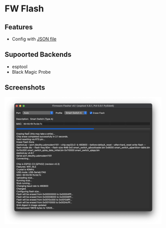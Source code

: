 # FW Flash
## Features
* Config with [JSON file](https://github.com/buganini/Fw-Flasher/blob/main/manifest.json)
## Supoorted Backends
* esptool
* Black Magic Probe

## Screenshots
![Flashing](screenshots/flashing.png)